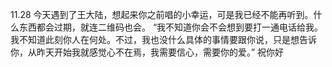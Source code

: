 11.28
今天遇到了王大陆，想起来你之前唱的小幸运，可是我已经不能再听到。什么东西都会过期，就连二维码也会。
“我不知道你会不会想到要打一通电话给我。我不知道此刻你人在何处。不过，我也没什么具体的事情要跟你说，只是想告诉你，从昨天开始我就感觉心不在焉，我需要信心，需要你的爱。”
祝你好